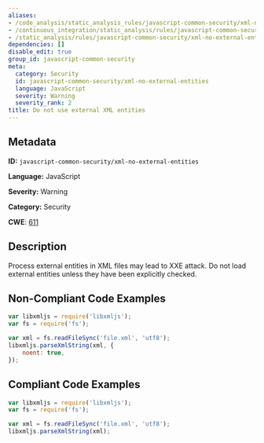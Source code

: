 ```yaml
---
aliases:
- /code_analysis/static_analysis_rules/javascript-common-security/xml-no-external-entities
- /continuous_integration/static_analysis/rules/javascript-common-security/xml-no-external-entities
- /static_analysis/rules/javascript-common-security/xml-no-external-entities
dependencies: []
disable_edit: true
group_id: javascript-common-security
meta:
  category: Security
  id: javascript-common-security/xml-no-external-entities
  language: JavaScript
  severity: Warning
  severity_rank: 2
title: Do not use external XML entities
---
```

<!--  SOURCED FROM https://github.com/DataDog/datadog-static-analyzer-rule-docs -->


## Metadata
**ID:** `javascript-common-security/xml-no-external-entities`

**Language:** JavaScript

**Severity:** Warning

**Category:** Security

**CWE**: [611](https://cwe.mitre.org/data/definitions/611.html)

## Description
Process external entities in XML files may lead to XXE attack. Do not load external entities unless they have been explicitly checked.

## Non-Compliant Code Examples
```javascript
var libxmljs = require('libxmljs');
var fs = require('fs');

var xml = fs.readFileSync('file.xml', 'utf8');
libxmljs.parseXmlString(xml, {
    noent: true,
});
```

## Compliant Code Examples
```javascript
var libxmljs = require('libxmljs');
var fs = require('fs');

var xml = fs.readFileSync('file.xml', 'utf8');
libxmljs.parseXmlString(xml);

```

